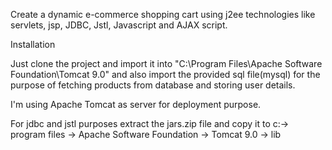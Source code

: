 Create a dynamic e-commerce shopping cart using j2ee technologies like servlets, jsp, JDBC, Jstl, Javascript and AJAX script.

Installation

Just clone the project and import it into "C:\Program Files\Apache Software Foundation\Tomcat 9.0" and also import the provided sql file(mysql) for the purpose of fetching products from database and storing user details.

I'm using Apache Tomcat as server for deployment purpose.

For jdbc and jstl purposes extract the jars.zip file and copy it to c:-> program files -> Apache Software Foundation -> Tomcat 9.0 -> lib
